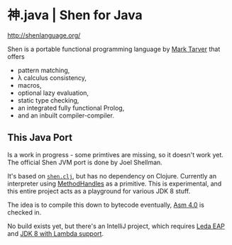 # 神.java | Shen for Java

http://shenlanguage.org/

Shen is a portable functional programming language by [Mark Tarver](http://www.lambdassociates.org/) that offers

* pattern matching,
* λ calculus consistency,
* macros,
* optional lazy evaluation,
* static type checking,
* an integrated fully functional Prolog,
* and an inbuilt compiler-compiler.


## This Java Port

Is a work in progress - some primtives are missing, so it doesn't work yet.
The official Shen JVM port is done by Joel Shellman.

It's based on [`shen.clj`](https://github.com/hraberg/shen.clj), but has no dependency on Clojure.
Currently an interpreter using [MethodHandles](http://docs.oracle.com/javase/7/docs/api/java/lang/invoke/MethodHandle.html) as a primitive.
This is experimental, and this entire project acts as a playground for various JDK 8 stuff.

The idea is to compile this down to bytecode eventually, [Asm 4.0](http://asm.ow2.org/index.html) is checked in.

No build exists yet, but there's an IntelliJ project, which requires [Leda EAP](http://confluence.jetbrains.net/display/IDEADEV/IDEA+12+EAP) and [JDK 8 with Lambda support](http://jdk8.java.net/lambda/).
